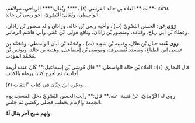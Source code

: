 ٤٥٦٤ -** ت:** العلاء بن خالد القرشي (٤) ،**** ويُقال:**** الرياحي، مولاهم، الواسطي، ويُقال: البَصْرِيّ، أخو ربعي بْن خالد.

**رَوَى عَن:** الحسن البَصْرِيّ (ت) ، وأخيه ربعي بْن خالد، وزاذان والد منصور بْن زاذان، وعطاء بْن أَبي رباح، وقتادة، ومنصور بْن زاذان، ونافع مولى ابْن عُمَر، وأبي هاشم الرماني.

**رَوَى عَنه:** حبان بْن هلال، وقتيبة بْن سَعِيد (ت) ، ومُحَمَّد بْن أبان الواسطي، ومُحَمَّد بن عيسى ابن الطباع، ومسدد بْنمسرهد، وموسى بْن إسماعيل، وهدبة بن خالد، ويونس بْن مُحَمَّد المؤدب.

قال البخاري (١) : العلاء بْن خالد الواسطي،** قال مُوسَى بْن إسماعيل:** كَانَ عنده أربعة أحاديث ثم أخرج كتابا ورماه بالكذب.

وذكره ابنُ حِبَّان في كتاب "الثقات (٢) .

روى له التِّرْمِذِيّ، عَنْ قتيبة، عنه،** قال:** رأيت الحسن البَصْرِيّ دخل المسجد يوم الجمعة والإمام يخطب فصلى ركعتين ثم جلس.

**ولهم شيخ آخر يقال لَهُ:**